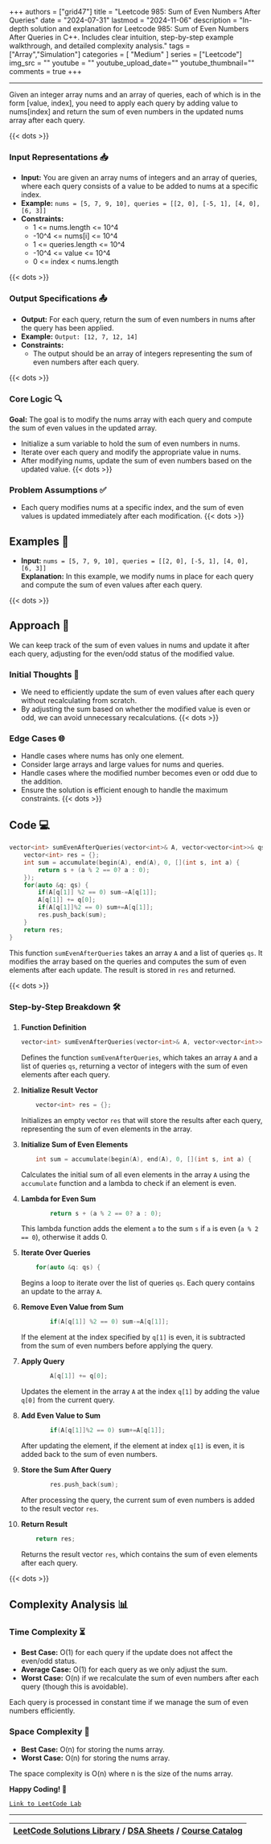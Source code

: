 
+++
authors = ["grid47"]
title = "Leetcode 985: Sum of Even Numbers After Queries"
date = "2024-07-31"
lastmod = "2024-11-06"
description = "In-depth solution and explanation for Leetcode 985: Sum of Even Numbers After Queries in C++. Includes clear intuition, step-by-step example walkthrough, and detailed complexity analysis."
tags = ["Array","Simulation"]
categories = [
    "Medium"
]
series = ["Leetcode"]
img_src = ""
youtube = ""
youtube_upload_date=""
youtube_thumbnail=""
comments = true
+++



---
Given an integer array nums and an array of queries, each of which is in the form [value, index], you need to apply each query by adding value to nums[index] and return the sum of even numbers in the updated nums array after each query.
<!--more-->
{{< dots >}}
### Input Representations 📥
- **Input:** You are given an array nums of integers and an array of queries, where each query consists of a value to be added to nums at a specific index.
- **Example:** `nums = [5, 7, 9, 10], queries = [[2, 0], [-5, 1], [4, 0], [6, 3]]`
- **Constraints:**
	- 1 <= nums.length <= 10^4
	- -10^4 <= nums[i] <= 10^4
	- 1 <= queries.length <= 10^4
	- -10^4 <= value <= 10^4
	- 0 <= index < nums.length

{{< dots >}}
### Output Specifications 📤
- **Output:** For each query, return the sum of even numbers in nums after the query has been applied.
- **Example:** `Output: [12, 7, 12, 14]`
- **Constraints:**
	- The output should be an array of integers representing the sum of even numbers after each query.

{{< dots >}}
### Core Logic 🔍
**Goal:** The goal is to modify the nums array with each query and compute the sum of even values in the updated array.

- Initialize a sum variable to hold the sum of even numbers in nums.
- Iterate over each query and modify the appropriate value in nums.
- After modifying nums, update the sum of even numbers based on the updated value.
{{< dots >}}
### Problem Assumptions ✅
- Each query modifies nums at a specific index, and the sum of even values is updated immediately after each modification.
{{< dots >}}
## Examples 🧩
- **Input:** `nums = [5, 7, 9, 10], queries = [[2, 0], [-5, 1], [4, 0], [6, 3]]`  \
  **Explanation:** In this example, we modify nums in place for each query and compute the sum of even values after each query.

{{< dots >}}
## Approach 🚀
We can keep track of the sum of even values in nums and update it after each query, adjusting for the even/odd status of the modified value.

### Initial Thoughts 💭
- We need to efficiently update the sum of even values after each query without recalculating from scratch.
- By adjusting the sum based on whether the modified value is even or odd, we can avoid unnecessary recalculations.
{{< dots >}}
### Edge Cases 🌐
- Handle cases where nums has only one element.
- Consider large arrays and large values for nums and queries.
- Handle cases where the modified number becomes even or odd due to the addition.
- Ensure the solution is efficient enough to handle the maximum constraints.
{{< dots >}}
## Code 💻
```cpp
vector<int> sumEvenAfterQueries(vector<int>& A, vector<vector<int>>& qs) {
    vector<int> res = {};
    int sum = accumulate(begin(A), end(A), 0, [](int s, int a) {
        return s + (a % 2 == 0? a : 0);
    });
    for(auto &q: qs) {
        if(A[q[1]] %2 == 0) sum-=A[q[1]];
        A[q[1]] += q[0];
        if(A[q[1]]%2 == 0) sum+=A[q[1]];
        res.push_back(sum);
    }
    return res;
}
```

This function `sumEvenAfterQueries` takes an array `A` and a list of queries `qs`. It modifies the array based on the queries and computes the sum of even elements after each update. The result is stored in `res` and returned.

{{< dots >}}
### Step-by-Step Breakdown 🛠️
1. **Function Definition**
	```cpp
	vector<int> sumEvenAfterQueries(vector<int>& A, vector<vector<int>>& qs) {
	```
	Defines the function `sumEvenAfterQueries`, which takes an array `A` and a list of queries `qs`, returning a vector of integers with the sum of even elements after each query.

2. **Initialize Result Vector**
	```cpp
	    vector<int> res = {};
	```
	Initializes an empty vector `res` that will store the results after each query, representing the sum of even elements in the array.

3. **Initialize Sum of Even Elements**
	```cpp
	    int sum = accumulate(begin(A), end(A), 0, [](int s, int a) {
	```
	Calculates the initial sum of all even elements in the array `A` using the `accumulate` function and a lambda to check if an element is even.

4. **Lambda for Even Sum**
	```cpp
	        return s + (a % 2 == 0? a : 0);
	```
	This lambda function adds the element `a` to the sum `s` if `a` is even (`a % 2 == 0`), otherwise it adds 0.

5. **Iterate Over Queries**
	```cpp
	    for(auto &q: qs) {
	```
	Begins a loop to iterate over the list of queries `qs`. Each query contains an update to the array `A`.

6. **Remove Even Value from Sum**
	```cpp
	        if(A[q[1]] %2 == 0) sum-=A[q[1]];
	```
	If the element at the index specified by `q[1]` is even, it is subtracted from the sum of even numbers before applying the query.

7. **Apply Query**
	```cpp
	        A[q[1]] += q[0];
	```
	Updates the element in the array `A` at the index `q[1]` by adding the value `q[0]` from the current query.

8. **Add Even Value to Sum**
	```cpp
	        if(A[q[1]]%2 == 0) sum+=A[q[1]];
	```
	After updating the element, if the element at index `q[1]` is even, it is added back to the sum of even numbers.

9. **Store the Sum After Query**
	```cpp
	        res.push_back(sum);
	```
	After processing the query, the current sum of even numbers is added to the result vector `res`.

10. **Return Result**
	```cpp
	    return res;
	```
	Returns the result vector `res`, which contains the sum of even elements after each query.

{{< dots >}}
## Complexity Analysis 📊
### Time Complexity ⏳
- **Best Case:** O(1) for each query if the update does not affect the even/odd status.
- **Average Case:** O(1) for each query as we only adjust the sum.
- **Worst Case:** O(n) if we recalculate the sum of even numbers after each query (though this is avoidable).

Each query is processed in constant time if we manage the sum of even numbers efficiently.

### Space Complexity 💾
- **Best Case:** O(n) for storing the nums array.
- **Worst Case:** O(n) for storing the nums array.

The space complexity is O(n) where n is the size of the nums array.

**Happy Coding! 🎉**


[`Link to LeetCode Lab`](https://leetcode.com/problems/sum-of-even-numbers-after-queries/description/)

---

| [LeetCode Solutions Library](https://grid47.xyz/leetcode/) / [DSA Sheets](https://grid47.xyz/sheets/) / [Course Catalog](https://grid47.xyz/courses/) |
| --- |
